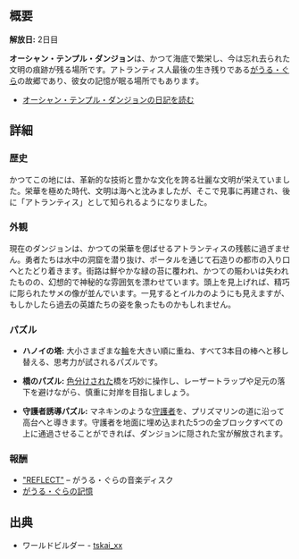 <!-- title: オーシャン・テンプル・ダンジョン -->

<!-- quote: ついに……私の物語はここから始まる！ -->

<!-- chapters: 0 -->

<!-- images: (オーシャン・テンプル・ダンジョン入口全景 #1), (オーシャン・テンプル・ダンジョン入口全景 #2), (オーシャン・テンプル・ダンジョン全景 #1), (オーシャン・テンプル・ダンジョン全景 #2), (ダンジョン探索中の勇者たち), (チャプター1トレーラー内のオーシャン・テンプル・ダンジョン) -->

<!-- model: false -->

## 概要

**解放日:** 2日目

**オーシャン・テンプル・ダンジョン**は、かつて海底で繁栄し、今は忘れ去られた文明の痕跡が残る場所です。アトランティス人最後の生き残りである[がうる・ぐら](#entry:gura-entry)の故郷であり、彼女の記憶が眠る場所でもあります。

- [オーシャン・テンプル・ダンジョンの日記を読む](#text:ocean-temple-dungeon-lore)

## 詳細

### 歴史

かつてこの地には、革新的な技術と豊かな文化を誇る壮麗な文明が栄えていました。栄華を極めた時代、文明は海へと沈みましたが、そこで見事に再建され、後に「アトランティス」として知られるようになりました。

### 外観

現在のダンジョンは、かつての栄華を偲ばせるアトランティスの残骸に過ぎません。勇者たちは水中の洞窟を潜り抜け、ポータルを通じて石造りの都市の入り口へとたどり着きます。街路は鮮やかな緑の苔に覆われ、かつての賑わいは失われたものの、幻想的で神秘的な雰囲気を漂わせています。頭上を見上げれば、精巧に彫られたサメの像が並んでいます。一見するとイルカのようにも見えますが、もしかしたら過去の英雄たちの姿を象ったものかもしれません。

### パズル

- **ハノイの塔:** 大小さまざまな[輪](https://www.youtube.com/live/bOIlLaFiiE4?si=9T-46rQ15ghlkjRc&t=5810)を大きい順に重ね、すべて3本目の棒へと移し替える、思考力が試されるパズルです。

- **橋のパズル:** [色分けされた](https://www.youtube.com/live/bOIlLaFiiE4?si=RRQ8rSSECOVsw8e_&t=6098)橋を巧妙に操作し、レーザートラップや足元の落下を避けながら、慎重に対岸を目指しましょう。

- **守護者誘導パズル:** マネキンのような[守護者](https://www.youtube.com/live/bOIlLaFiiE4?si=-QX63tFq7Cp2tcxT&t=6384)を、プリズマリンの道に沿って高台へと導きます。守護者を地面に埋め込まれた5つの金ブロックすべての上に通過させることができれば、ダンジョンに隠された宝が解放されます。

### 報酬

- ["REFLECT"](https://youtu.be/nCQ_zZIiGLA?si=SEr2O2h7CBt2t-05) – がうる・ぐらの音楽ディスク
- [がうる・ぐらの記憶](https://www.youtube.com/watch?v=SDnRHwpnIH4)

## 出典

- ワールドビルダー - [tskai_xx](https://x.com/tskai_xx/)
